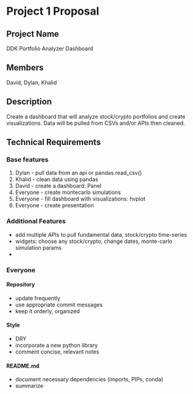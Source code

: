 # Project 1 Proposal
## Project Name
DDK Portfolio Analyzer Dashboard

## Members
David, Dylan, Khalid

## Description
Create a dashboard that will analyze stock/crypto portfolios and create visualizations.
Data will be pulled from CSVs and/or APIs then cleaned. 

## Technical Requirements
### Base features
1. Dylan - pull data from an api or pandas.read_csv()
2. Khalid - clean data using pandas
3. David - create a dashboard: Panel
4. Everyone - create montecarlo simulations
5. Everyone - fill dashboard with visualizations: hvplot
6. Everyone - create presentation

### Additional Features
* add multiple APIs to pull fundamental data, stock/crypto time-series
* widgets: choose any stock/crypto, change dates, monte-carlo simulation params
* 

### Everyone
#### Repository
* update frequently
* use appropriate commit messages
* keep it orderly, organized

#### Style
* DRY
* incorporate a new python library
* comment concise, relevant notes

#### README.md
* document necessary dependencies (imports, PIPs, conda)
* summarize
